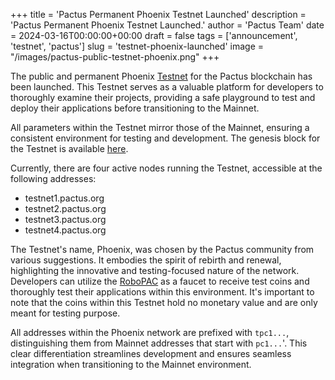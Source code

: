 +++
title = 'Pactus Permanent Phoenix Testnet Launched'
description = 'Pactus Permanent Phoenix Testnet Launched.'
author = 'Pactus Team'
date = 2024-03-16T00:00:00+00:00
draft = false
tags = ['announcement', 'testnet', 'pactus']
slug = 'testnet-phoenix-launched'
image = "/images/pactus-public-testnet-phoenix.png"
+++

The public and permanent Phoenix [Testnet](https://pactus.org/2023/03/01/what-is-testnet.html)
for the Pactus blockchain has been launched.
This Testnet serves as a valuable platform for developers to thoroughly examine their projects,
providing a safe playground to test and deploy their applications before transitioning to the Mainnet.

All parameters within the Testnet mirror those of the Mainnet,
ensuring a consistent environment for testing and development.
The genesis block for the Testnet is available
[here](https://github.com/pactus-project/pactus/blob/main/genesis/testnet.json).

Currently, there are four active nodes running the Testnet, accessible at the following addresses:

- testnet1.pactus.org
- testnet2.pactus.org
- testnet3.pactus.org
- testnet4.pactus.org

The Testnet's name, Phoenix, was chosen by the Pactus community from various suggestions.
It embodies the spirit of rebirth and renewal, highlighting the innovative and testing-focused nature of the network.
Developers can utilize the [RoboPAC](https://github.com/robopac-project/RoboPac) as a faucet to receive test coins and
thoroughly test their applications within this environment.
It's important to note that the coins within this Testnet hold no monetary value and are only meant for testing purpose.

All addresses within the Phoenix network are prefixed with `tpc1...`,
distinguishing them from Mainnet addresses that start with `pc1...`'.
This clear differentiation streamlines development and ensures seamless integration when transitioning to
the Mainnet environment.
